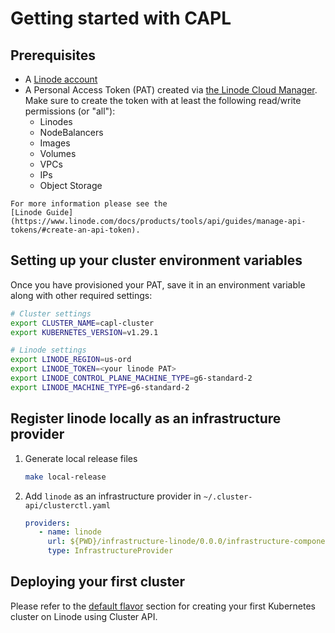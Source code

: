 # Getting started with CAPL

## Prerequisites

- A [Linode account](https://linode.com/)
- A Personal Access Token (PAT) created via [the Linode Cloud Manager](https://cloud.linode.com/profile/tokens).
Make sure to create the token with at least the following read/write permissions (or "all"):
  - Linodes
  - NodeBalancers
  - Images
  - Volumes
  - VPCs
  - IPs
  - Object Storage

```admonish question title=""
For more information please see the
[Linode Guide](https://www.linode.com/docs/products/tools/api/guides/manage-api-tokens/#create-an-api-token).
```

## Setting up your cluster environment variables

Once you have provisioned your PAT, save it in an environment variable along with other required settings:
```bash
# Cluster settings
export CLUSTER_NAME=capl-cluster
export KUBERNETES_VERSION=v1.29.1

# Linode settings
export LINODE_REGION=us-ord
export LINODE_TOKEN=<your linode PAT>
export LINODE_CONTROL_PLANE_MACHINE_TYPE=g6-standard-2
export LINODE_MACHINE_TYPE=g6-standard-2
```

## Register linode locally as an infrastructure provider
1. Generate local release files 
    ```bash
    make local-release
    ```
2. Add `linode` as an infrastructure provider in `~/.cluster-api/clusterctl.yaml`
    ```yaml
    providers:
       - name: linode
         url: ${PWD}/infrastructure-linode/0.0.0/infrastructure-components.yaml
         type: InfrastructureProvider
    ```

## Deploying your first cluster

Please refer to the [default flavor](../topics/flavors/default.md) section for creating your first Kubernetes cluster on Linode using Cluster API. 
